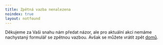```yaml
---
title: Zpětná vazba nenalezena
noindex: true
layout: notfound
---
```


Děkujeme za Vaši snahu nám předat názor, ale pro aktuální akci nemáme nachystaný formulář se zpětnou vazbou.
Avšak se můžete vrátit zpět [domů](/).
